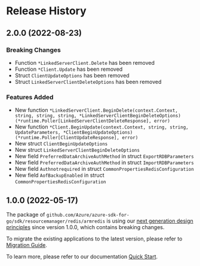 # Release History

## 2.0.0 (2022-08-23)
### Breaking Changes

- Function `*LinkedServerClient.Delete` has been removed
- Function `*Client.Update` has been removed
- Struct `ClientUpdateOptions` has been removed
- Struct `LinkedServerClientDeleteOptions` has been removed

### Features Added

- New function `*LinkedServerClient.BeginDelete(context.Context, string, string, string, *LinkedServerClientBeginDeleteOptions) (*runtime.Poller[LinkedServerClientDeleteResponse], error)`
- New function `*Client.BeginUpdate(context.Context, string, string, UpdateParameters, *ClientBeginUpdateOptions) (*runtime.Poller[ClientUpdateResponse], error)`
- New struct `ClientBeginUpdateOptions`
- New struct `LinkedServerClientBeginDeleteOptions`
- New field `PreferredDataArchiveAuthMethod` in struct `ExportRDBParameters`
- New field `PreferredDataArchiveAuthMethod` in struct `ImportRDBParameters`
- New field `Authnotrequired` in struct `CommonPropertiesRedisConfiguration`
- New field `AofBackupEnabled` in struct `CommonPropertiesRedisConfiguration`


## 1.0.0 (2022-05-17)

The package of `github.com/Azure/azure-sdk-for-go/sdk/resourcemanager/redis/armredis` is using our [next generation design principles](https://azure.github.io/azure-sdk/general_introduction.html) since version 1.0.0, which contains breaking changes.

To migrate the existing applications to the latest version, please refer to [Migration Guide](https://aka.ms/azsdk/go/mgmt/migration).

To learn more, please refer to our documentation [Quick Start](https://aka.ms/azsdk/go/mgmt).